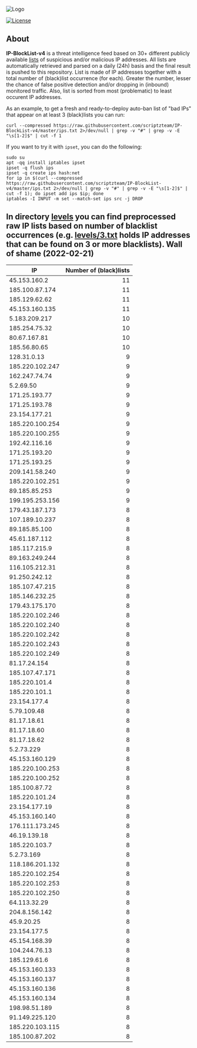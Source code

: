 ![Logo](https://i.imgur.com/PyKLAe7.png)

[![License](https://img.shields.io/badge/license-The_Unlicense-red.svg)](https://unlicense.org/)

About
----

**IP-BlockList-v4** is a threat intelligence feed based on 30+ different publicly available [lists](https://github.com/stamparm/maltrail) of suspicious and/or malicious IP addresses. All lists are automatically retrieved and parsed on a daily (24h) basis and the final result is pushed to this repository. List is made of IP addresses together with a total number of (black)list occurrence (for each). Greater the number, lesser the chance of false positive detection and/or dropping in (inbound) monitored traffic. Also, list is sorted from most (problematic) to least occurent IP addresses.

As an example, to get a fresh and ready-to-deploy auto-ban list of "bad IPs" that appear on at least 3 (black)lists you can run:

```
curl --compressed https://raw.githubusercontent.com/scriptzteam/IP-BlockList-v4/master/ips.txt 2>/dev/null | grep -v "#" | grep -v -E "\s[1-2]$" | cut -f 1
```

If you want to try it with `ipset`, you can do the following:

```
sudo su
apt -qq install iptables ipset
ipset -q flush ips
ipset -q create ips hash:net
for ip in $(curl --compressed https://raw.githubusercontent.com/scriptzteam/IP-BlockList-v4/master/ips.txt 2>/dev/null | grep -v "#" | grep -v -E "\s[1-2]$" | cut -f 1); do ipset add ips $ip; done
iptables -I INPUT -m set --match-set ips src -j DROP
```

In directory [levels](levels) you can find preprocessed raw IP lists based on number of blacklist occurrences (e.g. [levels/3.txt](levels/3.txt) holds IP addresses that can be found on 3 or more blacklists).
Wall of shame (2022-02-21)
----

|IP|Number of (black)lists|
|---|--:|
45.153.160.2|11
185.100.87.174|11
185.129.62.62|11
45.153.160.135|11
5.183.209.217|10
185.254.75.32|10
80.67.167.81|10
185.56.80.65|10
128.31.0.13|9
185.220.102.247|9
162.247.74.74|9
5.2.69.50|9
171.25.193.77|9
171.25.193.78|9
23.154.177.21|9
185.220.100.254|9
185.220.100.255|9
192.42.116.16|9
171.25.193.20|9
171.25.193.25|9
209.141.58.240|9
185.220.102.251|9
89.185.85.253|9
199.195.253.156|9
179.43.187.173|8
107.189.10.237|8
89.185.85.100|8
45.61.187.112|8
185.117.215.9|8
89.163.249.244|8
116.105.212.31|8
91.250.242.12|8
185.107.47.215|8
185.146.232.25|8
179.43.175.170|8
185.220.102.246|8
185.220.102.240|8
185.220.102.242|8
185.220.102.243|8
185.220.102.249|8
81.17.24.154|8
185.107.47.171|8
185.220.101.4|8
185.220.101.1|8
23.154.177.4|8
5.79.109.48|8
81.17.18.61|8
81.17.18.60|8
81.17.18.62|8
5.2.73.229|8
45.153.160.129|8
185.220.100.253|8
185.220.100.252|8
185.100.87.72|8
185.220.101.24|8
23.154.177.19|8
45.153.160.140|8
176.111.173.245|8
46.19.139.18|8
185.220.103.7|8
5.2.73.169|8
118.186.201.132|8
185.220.102.254|8
185.220.102.253|8
185.220.102.250|8
64.113.32.29|8
204.8.156.142|8
45.9.20.25|8
23.154.177.5|8
45.154.168.39|8
104.244.76.13|8
185.129.61.6|8
45.153.160.133|8
45.153.160.137|8
45.153.160.136|8
45.153.160.134|8
198.98.51.189|8
91.149.225.120|8
185.220.103.115|8
185.100.87.202|8
